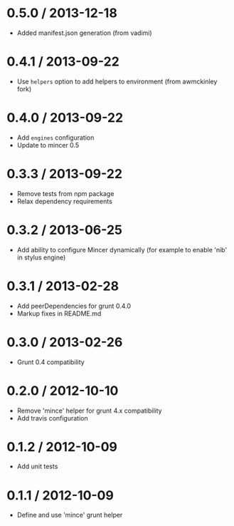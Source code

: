 
0.5.0 / 2013-12-18
==================

 * Added manifest.json generation (from vadimi)

0.4.1 / 2013-09-22 
==================

 * Use `helpers` option to add helpers to environment (from awmckinley fork)

0.4.0 / 2013-09-22 
==================

 * Add `engines` configuration
 * Update to mincer 0.5

0.3.3 / 2013-09-22 
==================

 * Remove tests from npm package
 * Relax dependency requirements

0.3.2 / 2013-06-25 
==================

 * Add ability to configure Mincer dynamically (for example to enable 'nib' in stylus engine)

0.3.1 / 2013-02-28 
==================

 * Add peerDependencies for grunt 0.4.0
 * Markup fixes in README.md

0.3.0 / 2013-02-26 
==================

 * Grunt 0.4 compatibility

0.2.0 / 2012-10-10 
==================

  * Remove 'mince' helper for grunt 4.x compatibility
  * Add travis configuration

0.1.2 / 2012-10-09 
==================

  * Add unit tests

0.1.1 / 2012-10-09 
==================

  * Define and use 'mince' grunt helper
